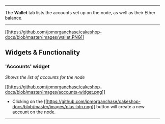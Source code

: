 ***
The **Wallet** tab lists the accounts set up on the node, as well as their Ether balance.
***

[[https://github.com/jpmorganchase/cakeshop-docs/blob/master/images/wallet.PNG]]

## Widgets & Functionality

### 'Accounts' widget
<em> Shows the list of accounts for the node</em>

[[https://github.com/jpmorganchase/cakeshop-docs/blob/master/images/accounts-widget.png]]

* Clicking on the [[https://github.com/jpmorganchase/cakeshop-docs/blob/master/images/plus-btn.png]] button will create a new account on the node.

***
